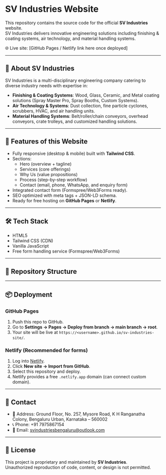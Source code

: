 # SV Industries Website

This repository contains the source code for the official **SV Industries** website.  
SV Industries delivers innovative engineering solutions including finishing & coating systems, air technology, and material handling systems.  

🌐 Live site: [GitHub Pages / Netlify link here once deployed]  

---

## 📖 About SV Industries
SV Industries is a multi-disciplinary engineering company catering to diverse industry needs with expertise in:
- **Finishing & Coating Systems**: Wood, Glass, Ceramic, and Metal coating solutions (Spray Master Pro, Spray Booths, Custom Systems).
- **Air Technology & Systems**: Dust collection, fine particle cyclones, scrubbers, HVAC, and air handling units.
- **Material Handling Systems**: Belt/roller/chain conveyors, overhead conveyors, crate trolleys, and customized handling solutions.

---

## 🚀 Features of this Website
- Fully responsive (desktop & mobile) built with **Tailwind CSS**.
- Sections:
  - Hero (overview + tagline)
  - Services (core offerings)
  - Why Us (value propositions)
  - Process (step-by-step workflow)
  - Contact (email, phone, WhatsApp, and enquiry form)
- Integrated contact form (Formspree/Web3Forms ready).
- SEO optimized with meta tags + JSON-LD schema.
- Ready for free hosting on **GitHub Pages** or **Netlify**.

---

## 🛠️ Tech Stack
- HTML5
- Tailwind CSS (CDN)
- Vanilla JavaScript
- Free form handling service (Formspree/Web3Forms)

---

## 📂 Repository Structure

---

## 📦 Deployment
### GitHub Pages
1. Push this repo to GitHub.
2. Go to **Settings → Pages → Deploy from branch → main branch → root**.
3. Your site will be live at `https://<username>.github.io/sv-industries-site/`.

### Netlify (Recommended for forms)
1. Log into [Netlify](https://www.netlify.com/).
2. Click **New site → Import from GitHub**.
3. Select this repository and deploy.
4. Netlify provides a free `.netlify.app` domain (can connect custom domain).

---

## 📧 Contact
- 📍 Address: Ground Floor, No. 257, Mysore Road, K H Ranganatha Colony, Bengaluru Urban, Karnataka – 560002  
- 📞 Phone: +91 7975867154  
- 📧 Email: svindustriesbengaluru@outlook.com  

---

## 📜 License
This project is proprietary and maintained by **SV Industries**.  
Unauthorized reproduction of code, content, or design is not permitted.

